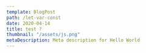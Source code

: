 ```yaml
---
template: BlogPost
path: /let-var-const
date: 2020-04-14
title: test ?
thumbnail: "/assets/js.png"
metaDescription: Meta description for Hello World
---
```

